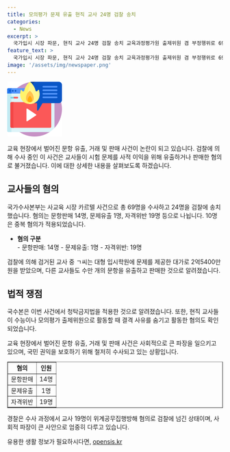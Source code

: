 ```yaml
---
title: 모의평가 문제 유출 현직 교사 24명 검찰 송치
categories:
  - News
excerpt: >
  국가입시 시장 파문, 현직 교사 24명 검찰 송치 교육과정평가원 출제위원 겸 부정행위로 69명 입건, 24명 검찰 송치. 문항판매 14명, 문제유출 1명 등 혐의. 교사 ㄱ씨, 2억5400만원 수익, 불법 대형 입시학원 등에 문항 제작, 판매. 11명 사교육업체 대가 수령. 교육방송 출제위원으로 활동. 특정 학원에 독점적 제공 약정, 전속계약금 3천만원. 경찰, 위계공무집행방해 혐의로 검찰 송치. 청탁금지법 적용하여 돈 헌법상 교육권에 부합 여부 종합적 검토. 19명 결격 사유 은폐 혐의로 검찰 송치.
feature_text: >
  국가입시 시장 파문, 현직 교사 24명 검찰 송치 교육과정평가원 출제위원 겸 부정행위로 69명 입건, 24명 검찰 송치. 문항판매 14명, 문제유출 1명 등 혐의. 교사 ㄱ씨, 2억5400만원 수익, 불법 대형 입시학원 등에 문항 제작, 판매. 11명 사교육업체 대가 수령. 교육방송 출제위원으로 활동. 특정 학원에 독점적 제공 약정, 전속계약금 3천만원. 경찰, 위계공무집행방해 혐의로 검찰 송치. 청탁금지법 적용하여 돈 헌법상 교육권에 부합 여부 종합적 검토. 19명 결격 사유 은폐 혐의로 검찰 송치.
image: '/assets/img/newspaper.png'
---
```


<p><img src="/assets/img/news.png" alt="rentncar 속보" /></p>

<p data-ke-size="size16">교육 현장에서 벌어진 문항 유출, 거래 및 판매 사건이 논란이 되고 있습니다. 검찰에 의해 수사 중인 이 사건은 교사들이 시험 문제를 사적 이익을 위해 유출하거나 판매한 혐의로 불거졌습니다. 이에 대한 상세한 내용을 살펴보도록 하겠습니다.</p>

<h2 data-ke-size="size26">교사들의 혐의</h2>

<p>국가수사본부는 사교육 시장 카르텔 사건으로 총 69명을 수사하고 24명을 검찰에 송치했습니다. 혐의는 문항판매 14명, 문제유출 1명, 자격위반 19명 등으로 나뉩니다. 10명은 중복 혐의가 적용되었습니다.</p>

<ul>
<li><b>혐의 구분</b></li>
    - 문항판매: 14명
    - 문제유출: 1명
    - 자격위반: 19명
</ul>

<p data-ke-size="size16">검찰에 의해 검거된 교사 중 ㄱ씨는 대형 입시학원에 문제를 제공한 대가로 2억5400만원을 받았으며, 다른 교사들도 수만 개의 문항을 유출하고 판매한 것으로 알려졌습니다.</p>

<h2 data-ke-size="size26">법적 쟁점</h2>

<p>국수본은 이번 사건에서 청탁금지법을 적용한 것으로 알려졌습니다. 또한, 현직 교사들이 수능이나 모의평가 출제위원으로 활동할 때 결격 사유를 숨기고 활동한 혐의도 확인되었습니다.</p>

<p data-ke-size="size16">교육 현장에서 벌어진 문항 유출, 거래 및 판매 사건은 사회적으로 큰 파장을 일으키고 있으며, 국민 권익을 보호하기 위해 철저히 수사되고 있는 상황입니다.</p>

<table style="width: 100%;" border="1">
    <tbody>
        <tr>
            <td style="text-align: center; height: 17px;"><b>혐의</b></td>
            <td style="text-align: center; height: 17px;"><b>인원</b></td>
        </tr>
        <tr>
            <td style="text-align: center; height: 17px;">문항판매</td>
            <td style="text-align: center; height: 17px;">14명</td>
        </tr>
        <tr>
            <td style="text-align: center; height: 17px;">문제유출</td>
            <td style="text-align: center; height: 17px;">1명</td>
        </tr>
        <tr>
            <td style="text-align: center; height: 17px;">자격위반</td>
            <td style="text-align: center; height: 17px;">19명</td>
        </tr>
    </tbody>
</table>

<p data-ke-size="size16">경찰은 수사 과정에서 교사 19명이 위계공무집행방해 혐의로 검찰에 넘긴 상태이며, 사회적 파장이 큰 사안으로 엄중히 다루고 있습니다.</p>
유용한 생활 정보가 필요하시다면, <a href="https://opensis.kr" rel="dofollow">opensis.kr</a>


